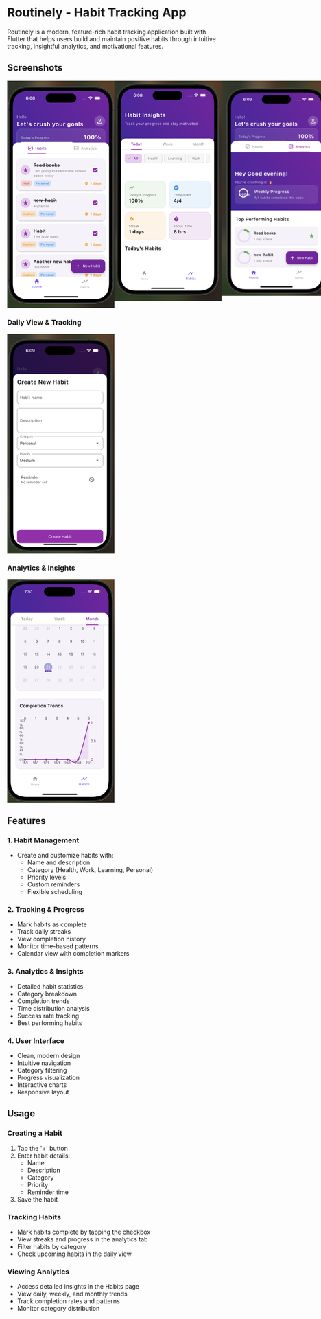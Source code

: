 # Routinely - Habit Tracking App

Routinely is a modern, feature-rich habit tracking application built with Flutter that helps users build and maintain positive habits through intuitive tracking, insightful analytics, and motivational features.

## Screenshots

<div align="center">
  <div style="display: flex; align-items: flex-start;">
    <img src="screenshots/home_screen.png" width="250" alt="Home Screen"/>
    <img src="screenshots/habits_screen.png" width="250" alt="Habits Screen"/>
    <img src="screenshots/analytics_screen.png" width="250" alt="Analytics Screen"/>
  </div>
</div>

### Daily View & Tracking
<div align="center">
  <div style="display: flex; align-items: flex-start;">
    <img src="screenshots/add_habit.png" width="250" alt="Add Habit"/>
  </div>
</div>

### Analytics & Insights
<div align="center">
  <div style="display: flex; align-items: flex-start;">
<img src="screenshots/calendar_view.png" width="250" alt="Calendar View"/>
   
  </div>
</div>

## Features

### 1. Habit Management
- Create and customize habits with:
  - Name and description
  - Category (Health, Work, Learning, Personal)
  - Priority levels
  - Custom reminders
  - Flexible scheduling

### 2. Tracking & Progress
- Mark habits as complete
- Track daily streaks
- View completion history
- Monitor time-based patterns
- Calendar view with completion markers

### 3. Analytics & Insights
- Detailed habit statistics
- Category breakdown
- Completion trends
- Time distribution analysis
- Success rate tracking
- Best performing habits

### 4. User Interface
- Clean, modern design
- Intuitive navigation
- Category filtering
- Progress visualization
- Interactive charts
- Responsive layout

## Usage

### Creating a Habit
1. Tap the '+' button
2. Enter habit details:
   - Name
   - Description
   - Category
   - Priority
   - Reminder time
3. Save the habit

### Tracking Habits
- Mark habits complete by tapping the checkbox
- View streaks and progress in the analytics tab
- Filter habits by category
- Check upcoming habits in the daily view

### Viewing Analytics
- Access detailed insights in the Habits page
- View daily, weekly, and monthly trends
- Track completion rates and patterns
- Monitor category distribution